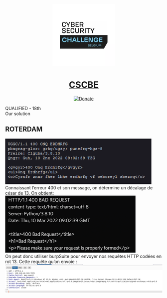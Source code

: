 <div align="center">
<!-- Title: -->
  <a href="https://github.com/AstroJUS/CSCBE">
    <img src="/img/CSCBE.png" height="200">
  </a>
  <h1><a href="https://github.com/AstroJUS/CSCBE">CSCBE</a></h1>
<!-- Labels: -->
  <!-- First row: -->
  <a href="https://www.paypal.me/TheAlgorithms/100">
    <img src="https://img.shields.io/badge/Donate-PayPal-green.svg?logo=paypal&style=flat-square" height="20" alt="Donate">
  </a>
</div>

QUALIFIED - 18th </br> Our solution
## ROTERDAM

<img src="/img/1.png"></br>
Connaissant l’erreur 400 et son message, on détermine un décalage de césar de 13.
On obtient:
<img src="/img/2.png"></br>
On peut donc utiliser burpSuite pour envoyer nos requêtes HTTP codées en rot 13.
Cette requête qu’on envoie :
<img src="/img/3.png"></br>

